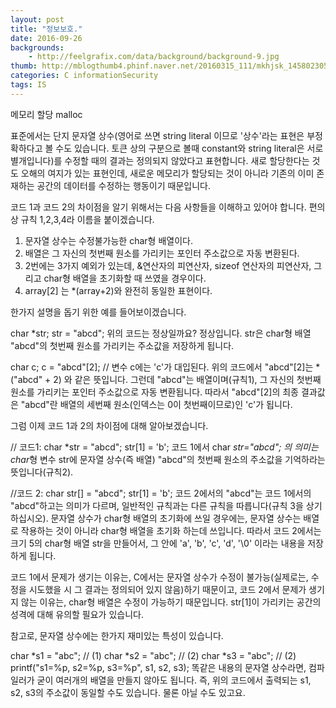 ```yaml
---
layout: post
title: "정보보호."
date: 2016-09-26
backgrounds:
    - http://feelgrafix.com/data/background/background-9.jpg
thumb: http://mblogthumb4.phinf.naver.net/20160315_111/mkhjsk_1458023052522xOxyW_GIF/015.gif?type=w2
categories: C informationSecurity
tags: IS
---
```


메모리 할당 malloc

표준에서는 단지 문자열 상수(영어로 쓰면 string literal 이므로 '상수'라는 표현은 부정확하다고 볼 수도 있습니다.
토큰 상의 구분으로 볼때 constant와 string literal은 서로 별개입니다)를 수정할 때의 결과는 정의되지 않았다고 표현합니다.
새로 할당한다는 것도 오해의 여지가 있는 표현인데, 새로운 메모리가 할당되는 것이 아니라 기존의 이미 존재하는 공간의 데이터를 수정하는 행동이기 때문입니다.

코드 1과 코드 2의 차이점을 알기 위해서는 다음 사항들을 이해하고 있어야 합니다. 편의상 규칙 1,2,3,4라 이름을 붙이겠습니다.

1. 문자열 상수는 수정불가능한 char형 배열이다.
2. 배열은 그 자신의 첫번째 원소를 가리키는 포인터 주소값으로 자동 변환된다.
3. 2번에는 3가지 예외가 있는데, &연산자의 피연산자, sizeof 연산자의 피연산자, 그리고 char형 배열을 초기화할 때 쓰였을 경우이다.
4. array[2] 는 *(array+2)와 완전히 동일한 표현이다.

한가지 설명을 돕기 위한 예를 들어보이겠습니다.

char *str;
str = "abcd";
위의 코드는 정상일까요? 정상입니다. str은 char형 배열 "abcd"의 첫번째 원소를 가리키는 주소값을 저장하게 됩니다.

char c;
c = "abcd"[2]; // 변수 c에는 'c'가 대입된다.
위의 코드에서 "abcd"[2]는 *("abcd" + 2) 와 같은 뜻입니다. 그런데 "abcd"는 배열이며(규칙1), 그 자신의 첫번째 원소를 가리키는 포인터 주소값으로 자동 변환됩니다. 따라서 "abcd"[2]의 최종 결과값은 "abcd"란 배열의 세번째 원소(인덱스는 0이 첫번째이므로)인 'c'가 됩니다.

그럼 이제 코드 1과 2의 차이점에 대해 알아보겠습니다.

// 코드1:
char *str = "abcd";
str[1] = 'b';
코드 1에서 char *str="abcd"; 의 의미는 char*형 변수 str에 문자열 상수(즉 배열) "abcd"의 첫번째 원소의 주소값을 기억하라는 뜻입니다(규칙2).

//코드 2:
char str[] = "abcd";
str[1] = 'b';
코드 2에서의 "abcd"는 코드 1에서의 "abcd"하고는 의미가 다르며, 일반적인 규칙과는 다른 규칙을 따릅니다(규칙 3을 상기하십시오). 문자열 상수가 char형 배열의 초기화에 쓰일 경우에는, 문자열 상수는 배열로 작용하는 것이 아니라 char형 배열을 초기화 하는데 쓰입니다. 따라서 코드 2에서는 크기 5의 char형 배열 str을 만들어서, 그 안에 'a', 'b', 'c', 'd', '\0' 이라는 내용을 저장하게 됩니다.

코드 1에서 문제가 생기는 이유는, C에서는 문자열 상수가 수정이 불가능(실제로는, 수정을 시도했을 시 그 결과는 정의되어 있지 않음)하기 때문이고, 코드 2에서 문제가 생기지 않는 이유는, char형 배열은 수정이 가능하기 때문입니다. str[1]이 가리키는 공간의 성격에 대해 유의할 필요가 있습니다.

참고로, 문자열 상수에는 한가지 재미있는 특성이 있습니다.

char *s1 = "abc"; // (1)
char *s2 = "abc"; // (2)
char *s3 = "abc"; // (2)
printf("s1=%p, s2=%p, s3=%p", s1, s2, s3);
똑같은 내용의 문자열 상수라면, 컴파일러가 굳이 여러개의 배열을 만들지 않아도 됩니다. 즉, 위의 코드에서 출력되는 s1, s2, s3의 주소값이 동일할 수도 있습니다. 물론 아닐 수도 있고요.
